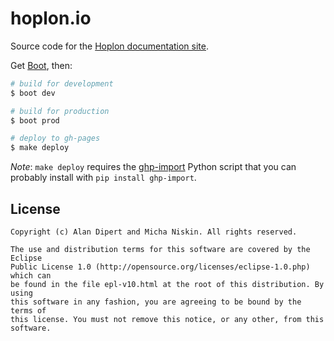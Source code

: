 # hoplon.io

Source code for the [Hoplon documentation site][1].

Get [Boot][3], then:

```bash
# build for development
$ boot dev

# build for production
$ boot prod

# deploy to gh-pages
$ make deploy
```

*Note*: `make deploy` requires the [ghp-import][2] Python script that you can probably install with `pip install ghp-import`.

## License

```
Copyright (c) Alan Dipert and Micha Niskin. All rights reserved.

The use and distribution terms for this software are covered by the Eclipse
Public License 1.0 (http://opensource.org/licenses/eclipse-1.0.php) which can
be found in the file epl-v10.html at the root of this distribution. By using
this software in any fashion, you are agreeing to be bound by the terms of
this license. You must not remove this notice, or any other, from this software.
```

[1]: http://hoplon.io
[2]: https://github.com/davisp/ghp-import
[3]: https://github.com/boot-clj/boot
